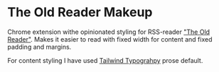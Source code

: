 # The Old Reader Makeup

Chrome extension withe opinionated styling for RSS-reader ["The Old Reader"](https://theoldreader.com/). Makes it easier to read with fixed width for content and fixed padding and margins.

For content styling I have used [Tailwind Typograhpy](https://github.com/tailwindlabs/tailwindcss-typography) prose default.
